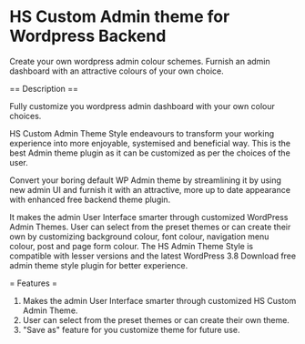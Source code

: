 HS Custom Admin theme for Wordpress Backend
=====================

Create your own wordpress admin colour schemes. Furnish an admin dashboard with an attractive colours of your own choice. 

== Description ==

Fully customize you wordpress admin dashboard with your own colour choices.

HS Custom Admin Theme Style endeavours to transform your working experience into more enjoyable, systemised and beneficial way.
This is the best Admin theme plugin as it can be customized as per the choices of the user.

Convert your boring default WP Admin theme by streamlining it by using new admin UI and furnish it with an attractive, more up to date appearance with enhanced free backend theme plugin.

It makes the admin User Interface smarter through customized WordPress Admin Themes.
User can select from the preset themes or can create their own by customizing background colour, font colour, navigation menu colour, post and page form colour.
The HS Admin Theme Style is compatible with lesser versions and the latest WordPress 3.8
Download free admin theme style plugin for better experience.



= Features =

1. Makes the admin User Interface smarter through customized HS Custom Admin Theme.
2. User can select from the preset themes or can create their own theme.
3. "Save as" feature for you customize theme for future use.
